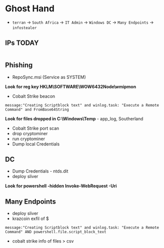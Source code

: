 # Ghost Hand

- `terran` -> `South Africa` -> `IT Admin` -> `Windows DC` -> `Many Endpoints` -> `infostealer`

## IPs TODAY

```
```

## Phishing

- RepoSync.msi (Service as SYSTEM)

**Look for reg key HKLM\SOFTWARE\WOW6432Node\wmipmon**

- Cobalt Strike beacon

```kql
message:"Creating Scriptblock text" and winlog.task: "Execute a Remote Command" and FromBase64String
```

**Look for files dropped in C:\Windows\Temp** - app_log, Southerland

- Cobalt Strike port scan
- drop cryptominer
- run cryptominer
- Dump local Credentials

## DC

- Dump Credentials - ntds.dit
- deploy sliver

**Look for powershell -hidden Invoke-WebRequest -Uri**

## Many Endpoints

- deploy sliver
- krazcoin exfil of $

```kql
message:"Creating Scriptblock text" and winlog.task: "Execute a Remote Command" AND powershell.file.script_block_text
```
- cobalt strike info of files > csv
